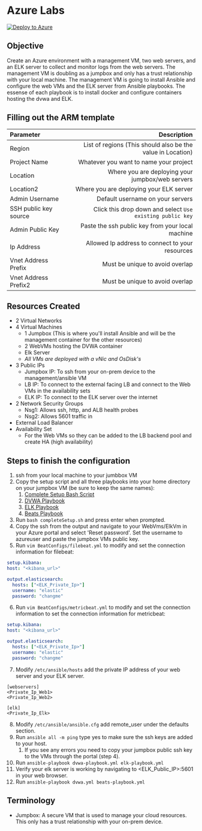 # Azure Labs

[![Deploy to Azure](https://aka.ms/deploytoazurebutton)](https://portal.azure.com/#create/Microsoft.Template/uri/https%3A%2F%2Fraw.githubusercontent.com%2FThor-DraperJr%2FSupplementalResources%2Fmain%2FAssets%2FAzureLabs%2FWeek2%2FDay3%2Fazuredeploy.json)

## Objective

Create an Azure environment with a management VM, two web servers, and an ELK server to collect and monitor logs from the web servers. The management VM is doubling as a jumpbox and only has a trust relationship with your local machine. The management VM is going to install Ansible and configure the web VMs and the ELK server from Ansible playbooks. The essense of each playbook is to install docker and configure containers hosting the dvwa and ELK.

## Filling out the ARM template

| Parameter | Description |
| :------ |  -----: |
| Region | List of regions (This should also be the value in Location) |
| Project Name | Whatever you want to name your project |
| Location | Where you are deploying your jumpbox/web servers |
| Location2 | Where you are deploying your ELK server |
| Admin Username | Default username on your servers |
| SSH public key source | Click this drop down and select `Use existing public key` |
| Admin Public Key | Paste the ssh public key from your local machine |
| Ip Address | Allowed Ip address to connect to your resources |
| Vnet Address Prefix | Must be unique to avoid overlap |
| Vnet Address Prefix2 | Must be unique to avoid overlap |

## Resources Created

- 2 Virtual Networks
- 4 Virtual Machines
  - 1 Jumpbox (This is where you'll install Ansible and will be the management container for the other resources)
  - 2 WebVMs hosting the DVWA container
  - Elk Server
  - *All VMs are deployed with a vNic and OsDisk's*
- 3 Public IPs
  - Jumpbox IP: To ssh from your on-prem device to the management/ansible VM
  - LB IP: To connect to the external facing LB and connect to the Web VMs in the availability sets
  - ELK IP: To connect to the ELK server over the internet
- 2 Network Security Groups
  - Nsg1: Allows ssh, http, and ALB health probes
  - Nsg2: Allows 5601 traffic in
- External Load Balancer
- Availability Set
  - For the Web VMs so they can be added to the LB backend pool and create HA (high availability)

## Steps to finish the configuration

1. ssh from your local machine to your jumbbox VM
2. Copy the setup script and all three playbooks into your home directory on your jumpbox VM (be sure to keep the same names):
   1. [Complete Setup Bash Script](Week2/Day3/completeSetup.sh)
   2. [DVWA Playbook](Week2/Day3/dvwa-playbook.yml)
   3. [ELK Playbook](Week2/Day3/elk-playbook.yml)
   4. [Beats Playbook](Week2/Day3/beats-playbook.yml)
3. Run `bash completeSetup.sh` and press enter when prompted.
4. Copy the ssh from the output and navigate to your WebVms/ElkVm in your Azure portal and select 'Reset password'. Set the username to azureuser and paste the jumpbox VMs public key.
5. Run `vim BeatConfigs/filebeat.yml` to modify and set the connection information for filebeat:

  ```yml
  setup.kibana:
  host: "<kibana_url>"

  output.elasticsearch:
    hosts: ["<ELK_Private_Ip>"]
    username: "elastic"
    password: "changme"
  ```

6. Run `vim BeatConfigs/metricbeat.yml` to modify and set the connection information to set the connection information for metricbeat:

  ```yml
  setup.kibana:
  host: "<kibana_url>"

  output.elasticsearch:
    hosts: ["<ELK_Private_Ip>"]
    username: "elastic"
    password: "changme"
  ```

7. Modify `/etc/ansible/hosts` add the private IP address of your web server and your ELK server.

  ```text
  [webservers]
  <Private_Ip_Web1>
  <Private_Ip_Web2>

  [elk]
  <Private_Ip_Elk>
  ```

8. Modify `/etc/ansible/ansible.cfg` add remote_user under the defaults section.
9. Run `ansible all -m ping` type yes to make sure the ssh keys are added to your host.
   1.  If you see any errors you need to copy your jumpbox public ssh key to the VMs through the portal (step 4).
10. Run `ansible-playbook dvwa-playbook.yml elk-playbook.yml`
11. Verify your elk server is working by navigating to <ELK_Public_IP>:5601 in your web browser.
12. Run `ansible-playbook dvwa.yml beats-playbook.yml`

## Terminology

- Jumpbox: A secure VM that is used to manage your cloud resources. This only has a trust relationship with your on-prem device.
